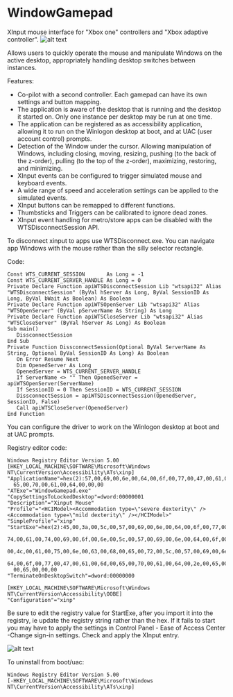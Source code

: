 # WindowGamepad
XInput mouse interface for "Xbox one" controllers and "Xbox adaptive controller".
![alt text](https://user-images.githubusercontent.com/39764372/137580156-46b20afb-0c2b-439e-a815-88c16d4cb897.png)

Allows users to quickly operate the mouse and manipulate Windows on the active desktop, appropriately handling desktop switches between instances.

Features:

* Co-pilot with a second controller. Each gamepad can have its own settings and button mapping.
* The application is aware of the desktop that is running and the desktop it started on.  Only one instance per desktop may be run at one time.
* The application can be registered as as accessibility application, allowing it to run on the Winlogon desktop at boot, and at UAC (user account control) prompts.
* Detection of the Window under the cursor.  Allowing manipulation of Windows, including closing, moving, resizing, pushing (to the back of the z-order), pulling (to the top of the z-order), maximizing, restoring, and minimizing.
* XInput events can be configured to trigger simulated mouse and keyboard events.
* A wide range of speed and acceleration settings can be applied to the simulated events.
* XInput buttons can be remapped to different functions.
* Thumbsticks and Triggers can be calibrated to ignore dead zones.
* XInput event handling for metro/store apps can be disabled with the WTSDisconnectSession API.

To disconnect xinput to apps use WTSDisconnect.exe.  You can navigate app Windows with the mouse rather than the silly selector rectangle.

Code:


```
Const WTS_CURRENT_SESSION       As Long = -1
Const WTS_CURRENT_SERVER_HANDLE As Long = 0
Private Declare Function apiWTSDisconnectSession Lib "wtsapi32" Alias "WTSDisconnectSession" (ByVal hServer As Long, ByVal SessionID As Long, ByVal bWait As Boolean) As Boolean
Private Declare Function apiWTSOpenServer Lib "wtsapi32" Alias "WTSOpenServer" (ByVal pServerName As String) As Long
Private Declare Function apiWTSCloseServer Lib "wtsapi32" Alias "WTSCloseServer" (ByVal hServer As Long) As Boolean
Sub main()
   DissconnectSession
End Sub
Private Function DissconnectSession(Optional ByVal ServerName As String, Optional ByVal SessionID As Long) As Boolean
   On Error Resume Next
   Dim OpenedServer As Long
   OpenedServer = WTS_CURRENT_SERVER_HANDLE
   If ServerName <> "" Then OpenedServer = apiWTSOpenServer(ServerName)
   If SessionID = 0 Then SessionID = WTS_CURRENT_SESSION
   DissconnectSession = apiWTSDisconnectSession(OpenedServer, SessionID, False)
   Call apiWTSCloseServer(OpenedServer)
End Function
```

You can configure the driver to work on the Winlogon desktop at boot and at UAC prompts.

Registry editor code:
```
Windows Registry Editor Version 5.00
[HKEY_LOCAL_MACHINE\SOFTWARE\Microsoft\Windows NT\CurrentVersion\Accessibility\ATs\xinp]
"ApplicationName"=hex(2):57,00,69,00,6e,00,64,00,6f,00,77,00,47,00,61,00,6d,00,\
  65,00,70,00,61,00,64,00,00,00
"ATExe"="WindowGamepad.exe"
"CopySettingsToLockedDesktop"=dword:00000001
"Description"="Xinput Mouse"
"Profile"="<HCIModel><Accommodation type=\"severe dexterity\" /><Accommodation type=\"mild dexterity\" /></HCIModel>"
"SimpleProfile"="xinp"
"StartExe"=hex(2):45,00,3a,00,5c,00,57,00,69,00,6e,00,64,00,6f,00,77,00,53,00,\
  74,00,61,00,74,00,69,00,6f,00,6e,00,5c,00,57,00,69,00,6e,00,64,00,6f,00,77,\
  00,4c,00,61,00,75,00,6e,00,63,00,68,00,65,00,72,00,5c,00,57,00,69,00,6e,00,\
  64,00,6f,00,77,00,47,00,61,00,6d,00,65,00,70,00,61,00,64,00,2e,00,65,00,78,\
  00,65,00,00,00
"TerminateOnDesktopSwitch"=dword:00000000

[HKEY_LOCAL_MACHINE\SOFTWARE\Microsoft\Windows NT\CurrentVersion\Accessibility\OOBE]
"Configuration"="xinp"
```

Be sure to edit the registry value for StartExe, after you import it into the registry, ie update the registry string rather than the hex.  If it fails to start you may have to apply the settings in Control Panel - Ease of Access Center -Change sign-in settings.  Check and apply the XInput entry.

![alt text](https://user-images.githubusercontent.com/39764372/221386742-ce3f41e8-7f5b-4bfb-a85b-f7ee7873ba53.png)

To uninstall from boot/uac:
```
Windows Registry Editor Version 5.00
[-HKEY_LOCAL_MACHINE\SOFTWARE\Microsoft\Windows NT\CurrentVersion\Accessibility\ATs\xinp]
```



